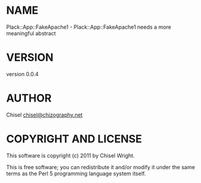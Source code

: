 # NAME

Plack::App::FakeApache1 - Plack::App::FakeApache1 needs a more meaningful abstract

# VERSION

version 0.0.4

# AUTHOR

Chisel <chisel@chizography.net>

# COPYRIGHT AND LICENSE

This software is copyright (c) 2011 by Chisel Wright.

This is free software; you can redistribute it and/or modify it under
the same terms as the Perl 5 programming language system itself.
